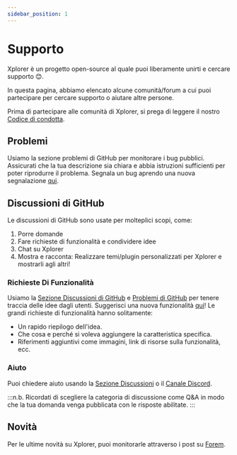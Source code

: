 ```yaml
---
sidebar_position: 1
---
```


# Supporto

Xplorer è un progetto open-source al quale puoi liberamente unirti e cercare supporto 😊.

In questa pagina, abbiamo elencato alcune comunità/forum a cui puoi partecipare per cercare supporto o aiutare altre persone.

Prima di partecipare alle comunità di Xplorer, si prega di leggere il nostro [Codice di condotta](/docs/community/CODE_OF_CONDUCT/).

## Problemi

Usiamo la sezione problemi di GitHub per monitorare i bug pubblici. Assicurati che la tua descrizione sia chiara e abbia istruzioni sufficienti per poter riprodurre il problema. Segnala un bug aprendo una nuova segnalazione [qui](https://github.com/kimlimjustin/xplorer/issues/new).

## Discussioni di GitHub

Le discussioni di GitHub sono usate per molteplici scopi, come:

1. Porre domande
2. Fare richieste di funzionalità e condividere idee
3. Chat su Xplorer
4. Mostra e racconta: Realizzare temi/plugin personalizzati per Xplorer e mostrarli agli altri!

### Richieste Di Funzionalità

Usiamo la [Sezione Discussioni di GitHub](https://github.com/kimlimjustin/xplorer/discussion) e [Problemi di GitHub](https://github.com/kimlimjustin/xplorer/issues) per tenere traccia delle idee dagli utenti. Suggerisci una nuova funzionalità [qui](https://github.com/kimlimjustin/xplorer/discussions/new)! Le grandi richieste di funzionalità hanno solitamente:

-   Un rapido riepilogo dell'idea.
-   Che cosa e perché si voleva aggiungere la caratteristica specifica.
-   Riferimenti aggiuntivi come immagini, link di risorse sulla funzionalità, ecc.

### Aiuto

Puoi chiedere aiuto usando la [Sezione Discussioni](https://github.com/kimlimjustin/xplorer/discussions) o il [Canale Discord](https://discord.gg/kK7rwxPt).

:::n.b.
Ricordati di scegliere la categoria di discussione come Q&A in modo che la tua domanda venga pubblicata con le risposte abilitate.
:::

## Novità

Per le ultime novità su Xplorer, puoi monitorarle attraverso i post su [Forem](https://dev.to/t/xplorer).
